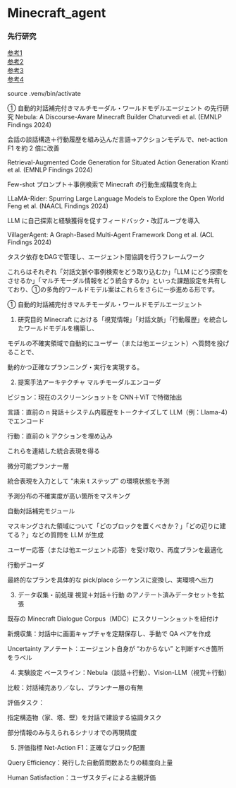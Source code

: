 # Minecraft_agent

### 先行研究
[参考1](https://aclanthology.org/2024.findings-emnlp.374.pdf)  
[参考2](https://aclanthology.org/2024.findings-emnlp.652.pdf)  
[参考3](https://aclanthology.org/2024.findings-naacl.292.pdf)  
[参考4](https://aclanthology.org/2024.findings-acl.964.pdf)

source .venv/bin/activate


① 自動的対話補完付きマルチモーダル・ワールドモデルエージェント の先行研究
Nebula: A Discourse-Aware Minecraft Builder
Chaturvedi et al. (EMNLP Findings 2024)

会話の談話構造＋行動履歴を組み込んだ言語→アクションモデルで、net-action F1 を約 2 倍に改善

Retrieval-Augmented Code Generation for Situated Action Generation
Kranti et al. (EMNLP Findings 2024)

Few-shot プロンプト＋事例検索で Minecraft の行動生成精度を向上

LLaMA-Rider: Spurring Large Language Models to Explore the Open World
Feng et al. (NAACL Findings 2024)

LLM に自己探索と経験獲得を促すフィードバック・改訂ループを導入

VillagerAgent: A Graph-Based Multi-Agent Framework
Dong et al. (ACL Findings 2024)

タスク依存をDAGで管理し、エージェント間協調を行うフレームワーク

これらはそれぞれ「対話文脈や事例検索をどう取り込むか」「LLM にどう探索をさせるか」「マルチモーダル情報をどう統合するか」といった課題設定を共有しており、①の多角的ワールドモデル案はこれらをさらに一歩進める形です。


① 自動的対話補完付きマルチモーダル・ワールドモデルエージェント
1. 研究目的
Minecraft における「視覚情報」「対話文脈」「行動履歴」を統合したワールドモデルを構築し、

モデルの不確実領域で自動的にユーザー（または他エージェント）へ質問を投げることで、

動的かつ正確なプランニング・実行を実現する。

2. 提案手法アーキテクチャ
マルチモーダルエンコーダ

ビジョン：現在のスクリーンショットを CNN＋ViT で特徴抽出

言語：直前の n 発話＋システム内履歴をトークナイズして LLM（例：Llama-4）でエンコード

行動：直前の k アクションを埋め込み

これらを連結した統合表現を得る

微分可能プランナー層

統合表現を入力として “未来 t ステップ” の環境状態を予測

予測分布の不確実度が高い箇所をマスキング

自動対話補完モジュール

マスキングされた領域について「どのブロックを置くべきか？」「どの辺りに建てる？」などの質問を LLM が生成

ユーザー応答（または他エージェント応答）を受け取り、再度プランを最適化

行動デコーダ

最終的なプランを具体的な pick/place シーケンスに変換し、実環境へ出力

3. データ収集・前処理
視覚＋対話＋行動 のアノテート済みデータセットを拡張

既存の Minecraft Dialogue Corpus（MDC）にスクリーンショットを紐付け

新規収集：対話中に画面キャプチャを定期保存し、手動で QA ペアを作成

Uncertainty アノテート：エージェント自身が “わからない” と判断すべき箇所をラベル

4. 実験設定
ベースライン：Nebula（談話＋行動）、Vision-LLM（視覚＋行動）

比較：対話補完あり／なし、プランナー層の有無

評価タスク：

指定構造物（家、塔、壁）を対話で建設する協調タスク

部分情報のみ与えられるシナリオでの再現精度

5. 評価指標
Net-Action F1：正確なブロック配置

Query Efficiency：発行した自動質問数あたりの精度向上量

Human Satisfaction：ユーザスタディによる主観評価
